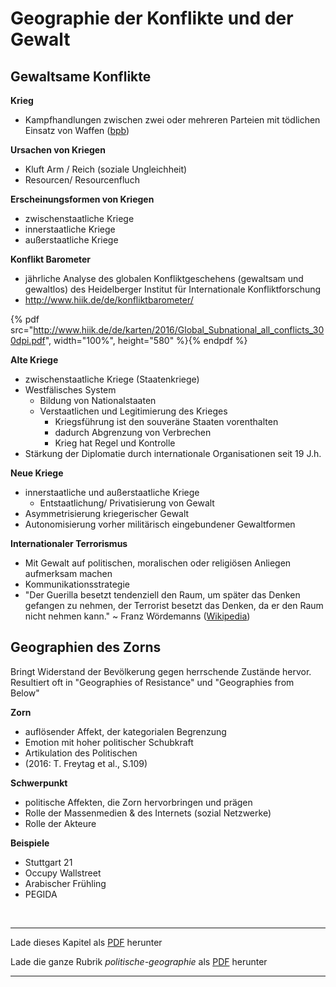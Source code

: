 # Geographie der Konflikte und der Gewalt

## Gewaltsame Konflikte

**Krieg**
- Kampfhandlungen zwischen zwei oder mehreren Parteien mit tödlichen Einsatz von Waffen ([bpb](http://www.bpb.de/apuz/232960/alte-und-neue-kriege?p=all))

**Ursachen von Kriegen**
- Kluft Arm / Reich (soziale Ungleichheit)
- Resourcen/ Resourcenfluch

**Erscheinungsformen von Kriegen**
- zwischenstaatliche Kriege
- innerstaatliche Kriege
- außerstaatliche Kriege

**Konflikt Barometer**
- jährliche Analyse des globalen Konfliktgeschehens (gewaltsam und gewaltlos) des Heidelberger Institut für Internationale Konfliktforschung
- http://www.hiik.de/de/konfliktbarometer/

{% pdf src="http://www.hiik.de/de/karten/2016/Global_Subnational_all_conflicts_300dpi.pdf", width="100%", height="580" %}{% endpdf %}

**Alte Kriege**
- zwischenstaatliche Kriege (Staatenkriege)
- Westfälisches System
  - Bildung von Nationalstaaten
  - Verstaatlichen und Legitimierung des Krieges
    - Kriegsführung ist den souveräne Staaten vorenthalten
    - dadurch Abgrenzung von Verbrechen
    - Krieg hat Regel und Kontrolle
- Stärkung der Diplomatie durch internationale Organisationen seit 19 J.h.

**Neue Kriege**
- innerstaatliche und außerstaatliche Kriege
  - Entstaatlichung/ Privatisierung von Gewalt
- Asymmetrisierung kriegerischer Gewalt
- Autonomisierung vorher militärisch eingebundener Gewaltformen

**Internationaler Terrorismus**
- Mit Gewalt auf politischen, moralischen oder religiösen Anliegen aufmerksam machen
- Kommunikationsstrategie
- "Der Guerilla besetzt tendenziell den Raum, um später das Denken gefangen zu nehmen, der Terrorist besetzt das Denken, da er den Raum nicht nehmen kann." ~ Franz Wördemanns ([Wikipedia](https://de.wikipedia.org/wiki/Terrorismus#cite_note-16))


## Geographien des Zorns

Bringt Widerstand der Bevölkerung gegen herrschende Zustände hervor. Resultiert oft in "Geographies of Resistance" und "Geographies from Below"

**Zorn**
- auflösender Affekt, der kategorialen Begrenzung
- Emotion mit hoher politischer Schubkraft
- Artikulation des Politischen
- (2016: T. Freytag et al., S.109)

**Schwerpunkt**
- politische Affekten, die Zorn hervorbringen und prägen
- Rolle der Massenmedien & des Internets (sozial Netzwerke)
- Rolle der Akteure

**Beispiele**
- Stuttgart 21
- Occupy Wallstreet
- Arabischer Frühling
- PEGIDA

<br/>

------

Lade dieses Kapitel als [PDF](http://kollektive-geographie-heidelberg.de/politische-geographie/05-geographie-konflikte-gewalt.pdf) herunter

Lade die ganze Rubrik *politische-geographie* als [PDF](http://kollektive-geographie-heidelberg.de/politische-geographie/politische-geographie.pdf) herunter

------
